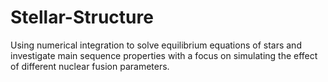 # Stellar-Structure
Using numerical integration to solve equilibrium equations of stars and investigate main sequence properties with a focus on simulating the effect of different nuclear fusion parameters. 
